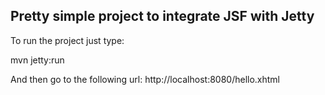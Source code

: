 Pretty simple project to integrate JSF with Jetty
-------------------------------------------------------------------------------------------------

To run the project just type: 

mvn jetty:run

And then go to the following url: http://localhost:8080/hello.xhtml
